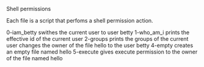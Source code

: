Shell permissions

Each file is a script that perfoms a shell permission action. 

0-iam_betty swithes the current user to user betty
1-who_am_i  prints the effective id of the current user
2-groups prints the groups of the current user
changes the owner of the file hello to the user betty
4-empty creates an empty file named hello
5-execute gives execute permission to the owner of the file named hello
